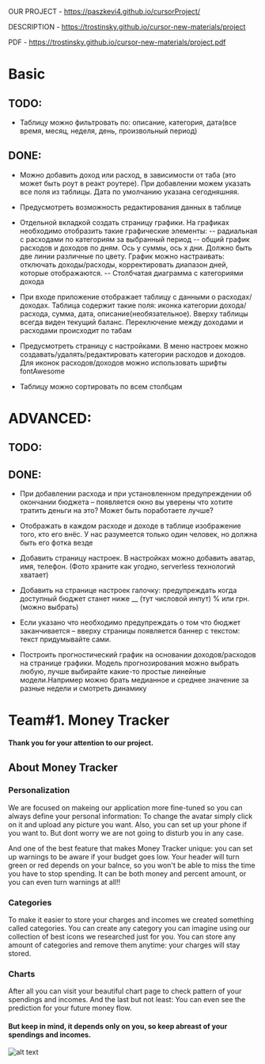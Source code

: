 OUR PROJECT - https://paszkevi4.github.io/cursorProject/

DESCRIPTION - https://trostinsky.github.io/cursor-new-materials/project

PDF - https://trostinsky.github.io/cursor-new-materials/project.pdf

# Basic

## TODO:

- Таблицу можно фильтровать по: описание, категория, дата(все время, месяц, неделя, день, произвольный период)

## DONE:

- Можно добавить доход или расход, в зависимости от таба (это может быть роут в реакт роутере). При добавлении можем указать все поля из таблицы. Дата по умолчанию указана сегодняшняя.

- Предусмотреть возможность редактирования данных в таблице

- Отдельной вкладкой создать страницу графики. На графиках необходимо отобразить такие графические элементы:
-- радиальная с расходами по категориям за выбранный период
-- общий график расходов и доходов по дням. Ось y суммы, ось x дни. Должно быть две линии различные по цвету. График можно настраивать: отключать доходы/расходы, корректировать диапазон дней, которые отображаются.
-- Столбчатая диаграмма с категориями дохода

- При входе приложение отображает таблицу с данными о расходах/доходах. Таблица содержит такие поля: иконка категории дохода/расхода, сумма, дата, описание(необязательное). Вверху таблицы всегда виден текущий баланс. Переключение между доходами и расходами происходит по табам

- Предусмотреть страницу с настройками. В меню настроек можно создавать/удалять/редактировать категории расходов и доходов. Для иконок расходов/доходов можно использовать шрифты fontAwesome

- Таблицу можно сортировать по всем столбцам

# ADVANCED: 

## TODO:



## DONE:

- При добавлении расхода и при установленном предупреждении об окончании бюджета – появляется окно вы уверены что хотите тратить деньги на это? Может быть поработаете лучше?

- Отображать в каждом расходе и доходе в таблице изображение того, кто его внёс. У нас разумеется только один человек, но должна быть его фотка везде

- Добавить страницу настроек. В настройках можно добавить аватар, имя, телефон. (Фото храните как угодно, serverless технологий хватает)

- Добавить на странице настроек галочку: предупреждать когда доступный бюджет станет ниже __ (тут числовой инпут) % или грн.(можно выбрать)

- Если указано что необходимо предупреждать о том что бюджет заканчивается – вверху страницы появляется баннер с текстом: текст придумывайте сами.

- Построить прогностический график на основании доходов/расходов на странице графики. Модель прогнозирования можно выбрать любую, лучше выбирайте какие-то простые линейные модели.Например можно брать медианное и среднее значение за разные недели и смотреть динамику

# Team#1. Money Tracker

#### Thank you for your attention to our project.

## About Money Tracker

### Personalization

We are focused on makeing our application more fine-tuned so you can always define your personal information:
To change the avatar simply click on it and upload any picture you want.
Also, you can set up your phone if you want to. But dont worry we are not going to disturb you in any case.

And one of the best feature that makes Money Tracker unique: you can set up warnings to be aware if your budget goes low.
Your header will turn green or red depends on your balnce, so you won't be able to miss the time you have to stop spending.
It can be both money and percent amount, or you can even turn warnings at all!!

### Categories

To make it easier to store your charges and incomes we created something called categories. 
You can create any category you can imagine using our collection of best icons we researched just for you.
You can store any amount of categories and remove them anytime: your charges will stay stored.

### Charts

After all you can visit your beautiful chart page to check pattern of your spendings and incomes.
And the last but not least: 
You can even see the prediction for your future money flow. 
#### But keep in mind, it depends only on you, so keep abreast of your spendings and incomes. 

![alt text](https://firebasestorage.googleapis.com/v0/b/money-tr4cker.appspot.com/o/images%2Favatarpicker.jpg?alt=media&token=3068dfe3-1dfb-4d00-aa05-08027c79b3c6)
